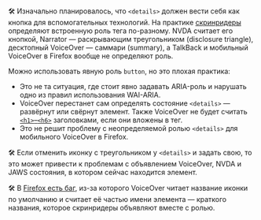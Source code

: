 🛠 Изначально планировалось, что `<details>` должен вести себя как кнопка для вспомогательных технологий. На практике [скринридеры](/html/screenreaders/) определяют встроенную роль тега по-разному. NVDA считает его кнопкой, Narrator — раскрывающим треугольником (disclosure triangle), десктопный VoiceOver — саммари (summary), а TalkBack и мобильный VoiceOver в Firefox вообще не определяют роль.

Можно использовать явную роль `button`, но это плохая практика:

- Это не та ситуация, где стоит явно задавать ARIA-роль и нарушать одно из правил использования WAI-ARIA.
- VoiceOver перестанет сам определять состояние `<details>` — развёрнут или свёрнут элемент. Также VoiceOver не будет считать [`<h1>`–`<h6>`](/html/h1-h6/) заголовками, если они вложены в тег.
- Это не решит проблему с неопределяемой ролью `<details>` для мобильного VoiceOver в Firefox.

🛠 Если отменить иконку с треугольником у `<details>` и задать свою, то это может привести к проблемам с объявлением VoiceOver, NVDA и JAWS состояния, в котором сейчас находится элемент.

🛠 В [Firefox есть баг](https://bugzilla.mozilla.org/show_bug.cgi?id=1783925), из-за которого VoiceOver читает название иконки по умолчанию и считает её частью имени элемента — краткого названия, которое скринридеры объявляют вместе с ролью.
